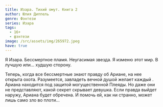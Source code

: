 ```yaml
---
title: Изара. Тихий омут. Книга 2
author: Юлия Диппель
genre: Фэнтези
series: Изара
tags:
  - 16+
  - фэнтези
image: /src/assets/img/265972.jpeg
have: true
---
```

Я Изара. Бессмертное пламя. Неугасимая звезда. Я изменю этот мир. В лучшую или... худшую сторону.

Теперь, когда все бессмертные знают правду об Ариане, на нее открыта охота. Разумеется, завладеть вечной душой желает каждый . Ариана находится под защитой могущественной Плеяды. Но даже они не представляют, какой секрет скрывает девушка. Если правда выйдет наружу, Ариана будет обречена. И помочь ей, как ни странно, может лишь само зло во плоти...
